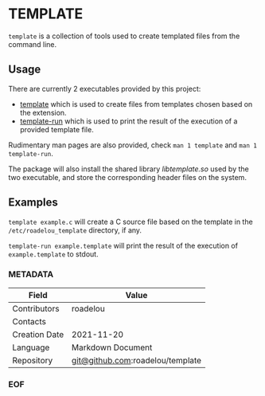 # TEMPLATE

`template` is a collection of tools used to create templated files from the command line.

## Usage

There are currently 2 executables provided by this project:

 - [template](doc/TEMPLATE.md) which is used to create files from templates chosen based on the extension.
 - [template-run](doc/TEMPLATE-RUN.md) which is used to print the result of the execution of a provided template file.

Rudimentary man pages are also provided, check `man 1 template` and `man 1 template-run`.

The package will also install the shared library *libtemplate.so* used by the two executable, and store the corresponding header files on the system.

## Examples

`template example.c` will create a C source file based on the template in the `/etc/roadelou_template` directory, if any.

`template-run example.template` will print the result of the execution of `example.template` to stdout.

### METADATA

Field | Value
--- | ---
Contributors | roadelou
Contacts | 
Creation Date | 2021-11-20
Language | Markdown Document
Repository | git@github.com:roadelou/template

### EOF
